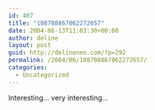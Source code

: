 ```yaml
---
id: 407
title: "108708867062272657"
date: 2004-06-13T11:03:30+00:00
author: deline
layout: post
guid: http://delineneo.com/?p=292
permalink: /2004/06/108708867062272657/
categories:
  - Uncategorized
---
```

Interesting&#8230; very interesting&#8230;
